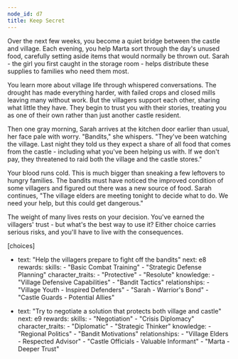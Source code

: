 ```yaml
---
node_id: d7
title: Keep Secret
---
```


Over the next few weeks, you become a quiet bridge between the castle and village. Each evening, you help Marta sort through the day's unused food, carefully setting aside items that would normally be thrown out. Sarah - the girl you first caught in the storage room - helps distribute these supplies to families who need them most.

You learn more about village life through whispered conversations. The drought has made everything harder, with failed crops and closed mills leaving many without work. But the villagers support each other, sharing what little they have. They begin to trust you with their stories, treating you as one of their own rather than just another castle resident.

Then one gray morning, Sarah arrives at the kitchen door earlier than usual, her face pale with worry. "Bandits," she whispers. "They've been watching the village. Last night they told us they expect a share of all food that comes from the castle - including what you've been helping us with. If we don't pay, they threatened to raid both the village and the castle stores."

Your blood runs cold. This is much bigger than sneaking a few leftovers to hungry families. The bandits must have noticed the improved condition of some villagers and figured out there was a new source of food. Sarah continues, "The village elders are meeting tonight to decide what to do. We need your help, but this could get dangerous."

The weight of many lives rests on your decision. You've earned the villagers' trust - but what's the best way to use it? Either choice carries serious risks, and you'll have to live with the consequences.

[choices]
- text: "Help the villagers prepare to fight off the bandits"
  next: e8
  rewards:
    skills: 
      - "Basic Combat Training"
      - "Strategic Defense Planning"
    character_traits:
      - "Protective"
      - "Resolute"
    knowledge:
      - "Village Defensive Capabilities"
      - "Bandit Tactics"
    relationships:
      - "Village Youth - Inspired Defenders"
      - "Sarah - Warrior's Bond"
      - "Castle Guards - Potential Allies"

- text: "Try to negotiate a solution that protects both village and castle"
  next: e9
  rewards:
    skills: 
      - "Negotiation"
      - "Crisis Diplomacy"
    character_traits:
      - "Diplomatic"
      - "Strategic Thinker"
    knowledge:
      - "Regional Politics"
      - "Bandit Motivations"
    relationships:
      - "Village Elders - Respected Advisor"
      - "Castle Officials - Valuable Informant"
      - "Marta - Deeper Trust"
